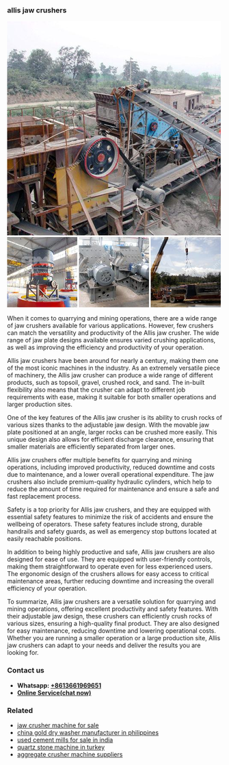 <h3>allis jaw crushers</h3><img src='1702952860.jpg' alt=''><p>When it comes to quarrying and mining operations, there are a wide range of jaw crushers available for various applications. However, few crushers can match the versatility and productivity of the Allis jaw crusher. The wide range of jaw plate designs available ensures varied crushing applications, as well as improving the efficiency and productivity of your operation.</p><p>Allis jaw crushers have been around for nearly a century, making them one of the most iconic machines in the industry. As an extremely versatile piece of machinery, the Allis jaw crusher can produce a wide range of different products, such as topsoil, gravel, crushed rock, and sand. The in-built flexibility also means that the crusher can adapt to different job requirements with ease, making it suitable for both smaller operations and larger production sites.</p><p>One of the key features of the Allis jaw crusher is its ability to crush rocks of various sizes thanks to the adjustable jaw design. With the movable jaw plate positioned at an angle, larger rocks can be crushed more easily. This unique design also allows for efficient discharge clearance, ensuring that smaller materials are efficiently separated from larger ones.</p><p>Allis jaw crushers offer multiple benefits for quarrying and mining operations, including improved productivity, reduced downtime and costs due to maintenance, and a lower overall operational expenditure. The jaw crushers also include premium-quality hydraulic cylinders, which help to reduce the amount of time required for maintenance and ensure a safe and fast replacement process.</p><p>Safety is a top priority for Allis jaw crushers, and they are equipped with essential safety features to minimize the risk of accidents and ensure the wellbeing of operators. These safety features include strong, durable handrails and safety guards, as well as emergency stop buttons located at easily reachable positions.</p><p>In addition to being highly productive and safe, Allis jaw crushers are also designed for ease of use. They are equipped with user-friendly controls, making them straightforward to operate even for less experienced users. The ergonomic design of the crushers allows for easy access to critical maintenance areas, further reducing downtime and increasing the overall efficiency of your operation.</p><p>To summarize, Allis jaw crushers are a versatile solution for quarrying and mining operations, offering excellent productivity and safety features. With their adjustable jaw design, these crushers can efficiently crush rocks of various sizes, ensuring a high-quality final product. They are also designed for easy maintenance, reducing downtime and lowering operational costs. Whether you are running a smaller operation or a large production site, Allis jaw crushers can adapt to your needs and deliver the results you are looking for.</p><h3>Contact us</h3><ul><li><strong>Whatsapp:&nbsp;<a href="https://wa.me/8613661969651">+8613661969651</a></strong></li><li><a href="https://swt.shibang-china.com/?git&amp;zhl&amp;allis jaw crushers"><strong>Online Service(chat now)</strong></a></li></ul><h3>Related</h3><ul><li><a href='jaw crusher machine for sale.md'>jaw crusher machine for sale</a></li><li><a href='china gold dry washer manufacturer in philippines.md'>china gold dry washer manufacturer in philippines</a></li><li><a href='used cement mills for sale in india.md'>used cement mills for sale in india</a></li><li><a href='quartz stone machine in turkey.md'>quartz stone machine in turkey</a></li><li><a href='aggregate crusher machine suppliers.md'>aggregate crusher machine suppliers</a></li></ul>